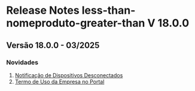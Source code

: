 # Release Notes less-than-nomeproduto-greater-than V 18.0.0

## **Versão 18.0.0 - 03/2025**


### **Novidades**

1. [Notificação de Dispositivos Desconectados](Notificação-De-Dispositivos-Desconectados.md)
2. [Termo de Uso da Empresa no Portal](Termo-De-Uso-Da-Empresa-No-Portal.md)
